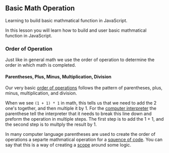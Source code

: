 ## Basic Math Operation

Learning to build basic mathmatical function in JavaScript.

In this lesson you will learn how to build and user basic mathmatical function in JavaScript.

### Order of Operation
Just like in general math we use the order of operation to determine the order in which math is completed.

#### Parentheses, Plus, Minus, Multiplication, Division
Our very basic [order of operations]() follows the pattern of parentheses, plus, minus, multiplication, and division.

When we see `(1 + 1) * 1` in math, this tells us that we need to add the 2 one's together, and then multiple it by 1. For the [computer interpreter]() the parenthese tell the interpreter that it needs to break this line down and preform the operation in multiple steps. The first step is to add the 1 + 1, and the second step is to multply the result by 1. 

In many computer language parentheses are used to create the order of operations a separte mathmatical operation for a [squence of code](). You can say that this is a way of creating a [scope]() around some logic.


